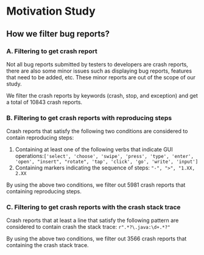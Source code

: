 # Motivation Study

## How we filter bug reports?

### A. Filtering to get crash report
Not all bug reports submitted by testers to developers are crash reports, there are also some minor issues such as displaying bug reports, features that need to be added, etc. These minor reports are out of the scope of our study.

We filter the crash reports by keywords (crash, stop, and exception) and get a total of 10843 crash reports.

### B. Filtering to get crash reports with reproducing steps
Crash reports that satisfy the following two conditions are considered to contain reproducing steps:

1. Containing at least one of the following verbs that indicate GUI operations:`['select', 'choose', 'swipe', 'press', 'type', 'enter', 'open', "insert", "rotate", 'tap', 'click', 'go', 'write', 'input']`
2. Containing markers indicating the sequence of steps: `"-", ">", "1.XX, 2.XX`

By using the above two conditions, we filter out 5981 crash reports that containing reproducing steps.

### C. Filtering to get crash reports with the crash stack trace
Crash reports that at least a line that satisfy the following pattern are considered to contain crash the stack trace: `r".*?\.java:\d+.*?"`

By using the above two conditions, we filter out 3566 crash reports that containing the crash stack trace.